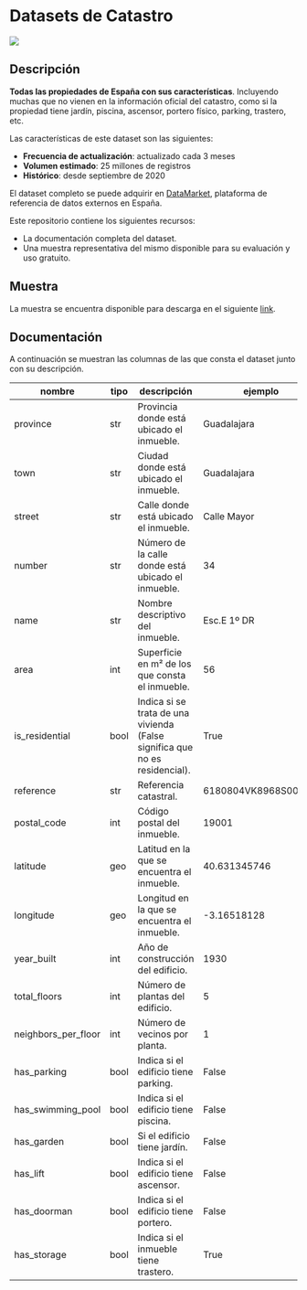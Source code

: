 # Datasets de Catastro

<a href="https://datamarket.es">
  <img src="https://datamarket.es/media/banners/catastro-banner.png">
</a>

## Descripción

__Todas las propiedades de España con sus características__. Incluyendo muchas que no vienen en la información oficial del catastro, como si la propiedad tiene jardín, piscina, ascensor, portero físico, parking, trastero, etc.

Las características de este dataset son las siguientes:

* __Frecuencia de actualización__: actualizado cada 3 meses
* __Volumen estimado__: 25 millones de registros
* __Histórico__: desde septiembre de 2020

El dataset completo se puede adquirir en [DataMarket](https://datamarket.es/#catastro-dataset), plataforma de referencia de datos externos en España. 

Este repositorio contiene los siguientes recursos:

* La documentación completa del dataset.
* Una muestra representativa del mismo disponible para su evaluación y uso gratuito.

## Muestra

La muestra se encuentra disponible para descarga en el siguiente [link](https://github.com/Data-Market/catastro/blob/main/catastro-enriquecido-sample.csv).

## Documentación

A continuación se muestran las columnas de las que consta el dataset junto con su descripción.

| nombre              | tipo | descripción                                                                 | ejemplo              |
|---------------------|------|-----------------------------------------------------------------------------|----------------------|
| province            | str  | Provincia donde está ubicado el inmueble.                                   | Guadalajara          |
| town                | str  | Ciudad donde está ubicado el inmueble.                                      | Guadalajara          |
| street              | str  | Calle donde está ubicado el inmueble.                                       | Calle Mayor          |
| number              | str  | Número de la calle donde está ubicado el inmueble.                          | 34                   |
| name                | str  | Nombre descriptivo del inmueble.                                            | Esc.E 1º DR          |
| area                | int  | Superficie en m² de los que consta el inmueble.                             | 56                   |
| is_residential      | bool | Indica si se trata de una vivienda (False significa que no es residencial). | True                 |
| reference           | str  | Referencia catastral.                                                       | 6180804VK8968S0004IY |
| postal_code         | int  | Código postal del inmueble.                                                 | 19001                |
| latitude            | geo  | Latitud en la que se encuentra el inmueble.                                 | 40.631345746         |
| longitude           | geo  | Longitud en la que se encuentra el inmueble.                                | -3.16518128          |
| year_built          | int  | Año de construcción del edificio.                                           | 1930                 |
| total_floors        | int  | Número de plantas del edificio.                                             | 5                    |
| neighbors_per_floor | int  | Número de vecinos por planta.                                               | 1                    |
| has_parking         | bool | Indica si el edificio tiene parking.                                        | False                |
| has_swimming_pool   | bool | Indica si el edificio tiene piscina.                                        | False                |
| has_garden          | bool | Si el edificio tiene jardín.                                                | False                |
| has_lift            | bool | Indica si el edificio tiene ascensor.                                       | False                |
| has_doorman         | bool | Indica si el edificio tiene portero.                                        | False                |
| has_storage         | bool | Indica si el inmueble tiene trastero.                                       | True                 |
